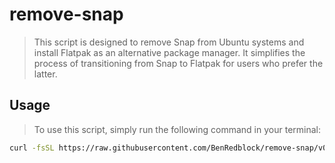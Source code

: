 # remove-snap

> This script is designed to remove Snap from Ubuntu systems and install Flatpak as an alternative package manager. It simplifies the process of transitioning from Snap to Flatpak for users who prefer the latter.

## Usage

> To use this script, simply run the following command in your terminal:

```sh
curl -fsSL https://raw.githubusercontent.com/BenRedblock/remove-snap/v0.1.0-alpha/remove-snap.sh | bash
```
